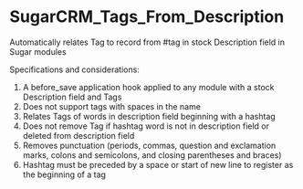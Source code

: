 # SugarCRM_Tags_From_Description
Automatically relates Tag to record from #tag in stock Description field in Sugar modules

Specifications and considerations:
1. A before_save application hook applied to any module with a stock Description field and Tags
2. Does not support tags with spaces in the name
3. Relates Tags of words in description field beginning with a hashtag
4. Does not remove Tag if hashtag word is not in description field or deleted from description field
5. Removes punctuation (periods, commas, question and exclamation marks, colons and semicolons, and closing parentheses and braces)
6. Hashtag must be preceded by a space or start of new line to register as the beginning of a tag
